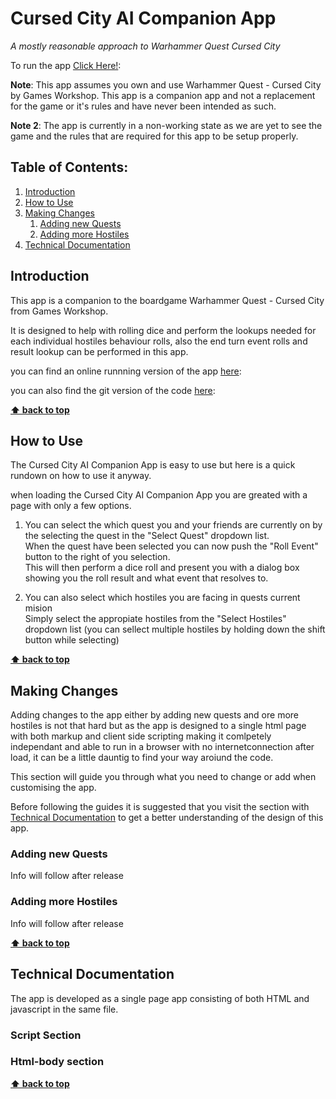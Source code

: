 # Cursed City AI Companion App

_A mostly reasonable approach to Warhammer Quest Cursed City_

To run the app [Click Here!](https://msjoegreen.github.io/ccaicompanion/CCBehaviours.html):

**Note**: This app assumes you own and use Warhammer Quest - Cursed City by Games Workshop. This app is a companion app and not a replacement for the game or it's rules and have never been intended as such.

**Note 2**: The app is currently in a non-working state as we are yet to see the game and the rules that are required for this app to be setup properly.

## Table of Contents:

1. [Introduction](#introduction)
1. [How to Use](#how-to-use)
1. [Making Changes](#making-changes)
   1. [Adding new Quests](#adding-new-quests)
   1. [Adding more Hostiles](#adding-more-hostiles)
1. [Technical Documentation](#technical-documentation)

## Introduction

This app is a companion to the boardgame Warhammer Quest - Cursed City from Games Workshop.

It is designed to help with rolling dice and perform the lookups needed for each individual hostiles behaviour rolls, also the end turn event rolls and result lookup can be performed in this app.

you can find an online runnning version of the app [here](https://msjoegreen.github.io/ccaicompanion/CCBehaviours.html):

you can also find the git version of the code [here](https://github.com/msjoegreen/ccaicompanion):

**[⬆ back to top](#table-of-contents)**

## How to Use

The Cursed City AI Companion App is easy to use but here is a quick rundown on how to use it anyway.

when loading the Cursed City AI Companion App you are greated with a page with only a few options.

1. You can select the which quest you and your friends are currently on by the selecting the quest in the "Select Quest" dropdown list.<br>
   When the quest have been selected you can now push the "Roll Event" button to the right of you selection.<br>This will then perform a dice roll and present you with a dialog box showing you the roll result and what event that resolves to.

1. You can also select which hostiles you are facing in quests current mision<br>Simply select the appropiate hostiles from the "Select Hostiles" dropdown list (you can sellect multiple hostiles by holding down the shift button while selecting)<br>

**[⬆ back to top](#table-of-contents)**

## Making Changes

Adding changes to the app either by adding new quests and ore more hostiles is not that hard but as the app is designed to a single html page with both markup and client side scripting making it comlpetely independant and able to run in a browser with no internetconnection after load, it can be a little dauntig to find your way aroiund the code.

This section will guide you through what you need to change or add when customising the app.

Before following the guides it is suggested that you visit the section with [Technical Documentation](#technical-documentation) to get a better understanding of the design of this app.

### Adding new Quests

Info will follow after release

### Adding more Hostiles

Info will follow after release

**[⬆ back to top](#table-of-contents)**

## Technical Documentation

The app is developed as a single page app consisting of both HTML and javascript in the same file.

### Script Section

### Html-body section

**[⬆ back to top](#table-of-contents)**
